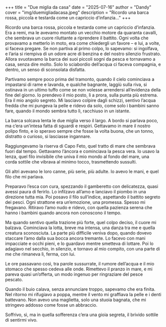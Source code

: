 +++
title = "Due miglia da casa"
date = "2025-07-16"
author = "Dandy"
cover = "img/duemigliadacasa.jpeg"
description = "Ricordo una barca rossa, piccola e testarda come un capriccio d’infanzia..."
+++

Ricordo una barca rossa, piccola e testarda come un capriccio d’infanzia. Era a remi, ma le avevamo montato un vecchio motore da quaranta cavalli,
che sembrava un cuore riluttante a riprendere il battito. Ogni volta che provavamo a metterlo in moto, era come chiedergli un favore – e lui, a volte, si faceva pregare. Se non partiva al primo colpo, lo sapevamo: si ingolfava, e l’aria si riempiva di un odore acre di benzina e del nostro silenzio frustrato. Allora svuotavamo la barca dei suoi piccoli sogni da pesca e tornavamo a casa, senza dire molto. Solo lo sciabordio dell’acqua ci faceva compagnia, e dentro, un senso di sconsolata disfatta.

Partivamo sempre poco prima del tramonto, quando il cielo cominciava a impastarsi di rame e lavanda, e qualche bagnante, laggiù sulla riva, si ostinava in un ultimo tuffo come se non volesse arrendersi all’evidenza della fine del giorno. Io prendevo il mio posto, lì a prora, sulla punta più estrema. Era il mio angolo segreto. Mi lasciavo colpire dagli schizzi, sentivo l’acqua fredda che mi pungeva la pelle e ridevo da solo, come solo i bambini sanno fare, quando il mondo sembra tutto lì, racchiuso in un istante.

La barca solcava lenta le due miglia verso il largo. A bordo si parlava poco, ma c’era un’intesa fatta di sguardi e respiri. Gettavamo in mare il nostro polipo finto, e io speravo sempre che fosse la volta buona, che un tonno, distratto o curioso, si lasciasse ingannare.

Raggiungevamo la riserva di Capo Feto, quel tratto di mare che sembrava fuori dal tempo. Gettavamo l’àncora e cominciava la pesca vera. Io usavo la lenza, quel filo invisibile che univa il mio mondo al fondo del mare, una corda sottile che vibrava al minimo tocco, trasmettendo sussulti.

Gli altri avevano le loro canne, più serie, più adulte. Io avevo le mani, e quel filo che mi parlava.

Preparavo l’esca con cura, spezzando il gamberetto con delicatezza, quasi avessi paura di ferirlo. Lo infilzavo all’amo e lanciavo il piombo in una direzione tutta mia. Poi posavo il filo sull’indice, aspettando il battito segreto dei pesci. Ogni strattone era un’emozione, una promessa. Spesso mi fregavano.
Ritiravo l’amo nudo e ridevo, con quella pazienza serena che hanno i bambini quando ancora non conoscono il tempo.

Ma quando sentivo quella trazione più forte, quel colpo deciso, il cuore mi balzava. Cominciava la lotta, breve ma intensa, una danza tra me e quella creatura sconosciuta. La parte più difficile veniva dopo, quando dovevo staccare l’amo dalla sua bocca ancora tremante. Lo facevo con mani impacciate e occhi pieni, e lo guardavo mentre smetteva di lottare. Poi lo adagiavo nel secchio, in silenzio, e tornavo al mio compito, con una parte di me che rimaneva lì, ferma, con lui.

Le ore passavano così, tra parole sussurrate, il rumore dell’acqua e il mio stomaco che spesso cedeva alle onde. Rimettevo il pranzo in mare,
e mi pareva quasi un’offerta, un modo ingenuo per ringraziare del pesce pescato.

Quando il buio calava, senza annunciare troppo, sapevamo che era finita. Nel ritorno mi rifugiavo a poppa, mentre il vento mi graffiava la pelle e i denti battevano. Non avevo una maglietta, solo una stuoia bagnata, che mi stringevo addosso come fosse un abbraccio.

Soffrivo, sì, ma in quella sofferenza c’era una gioia segreta, il brivido sottile di sentirmi vivo.
